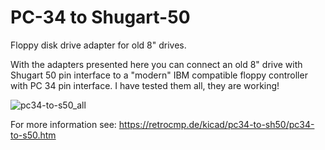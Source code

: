 # PC-34 to Shugart-50
Floppy disk drive adapter for old 8" drives.

With the adapters presented here you can connect an old 8" drive with Shugart 50 pin interface to a "modern" IBM compatible floppy controller with PC 34 pin interface. I have tested them all, they are working!

![pc34-to-s50_all](https://user-images.githubusercontent.com/52176362/119267985-2fe54880-bbf1-11eb-9756-ab84098677dc.jpg)

For more information see: https://retrocmp.de/kicad/pc34-to-sh50/pc34-to-s50.htm
